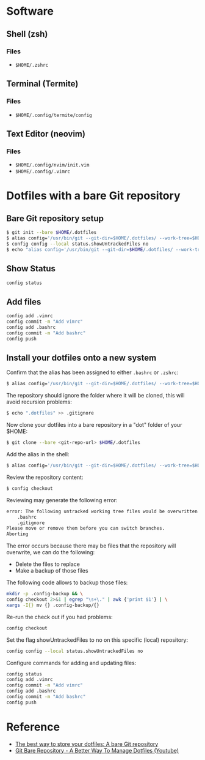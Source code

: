 # Software
## Shell (zsh)
### Files
* `$HOME/.zshrc`
## Terminal (Termite)
### Files
* `$HOME/.config/termite/config`
## Text Editor (neovim)
### Files
* `$HOME/.config/nvim/init.vim`
* `$HOME/.config/.vimrc`

# Dotfiles with a bare Git repository
## Bare Git repository setup
```sh
$ git init --bare $HOME/.dotfiles
$ alias config='/usr/bin/git --git-dir=$HOME/.dotfiles/ --work-tree=$HOME'
$ config config --local status.showUntrackedFiles no
$ echo "alias config='/usr/bin/git --git-dir=$HOME/.dotfiles/ --work-tree=$HOME'" >> $HOME/.zshrc
```
## Show Status
```sh
config status
```
## Add files
```sh
config add .vimrc
config commit -m "Add vimrc"
config add .bashrc
config commit -m "Add bashrc"
config push
```
## Install your dotfiles onto a new system
Confirm that the alias has been assigned to either `.bashrc` or `.zshrc`:
```sh
$ alias config='/usr/bin/git --git-dir=$HOME/.dotfiles/ --work-tree=$HOME'
```
The repository should ignore the folder where it will be cloned, this will avoid recursion problems:
```sh
$ echo ".dotfiles" >> .gitignore
```
Now clone your dotfiles into a bare repository in a "dot" folder of your $HOME:
```sh
$ git clone --bare <git-repo-url> $HOME/.dotfiles
```
Add the alias in the shell:
```sh
$ alias config='/usr/bin/git --git-dir=$HOME/.dotfiles/ --work-tree=$HOME'
```
Review the repository content:
```sh
$ config checkout
```
Reviewing may generate the following error:
```sh
error: The following untracked working tree files would be overwritten by checkout:
    .bashrc
    .gitignore
Please move or remove them before you can switch branches.
Aborting
```
The error occurs because there may be files that the repository will overwrite, we can do the following:
* Delete the files to replace
* Make a backup of those files

The following code allows to backup those files:
```sh
mkdir -p .config-backup && \
config checkout 2>&1 | egrep "\s+\." | awk {'print $1'} | \
xargs -I{} mv {} .config-backup/{}
```
Re-run the check out if you had problems:
```sh
config checkout
```
Set the flag showUntrackedFiles to no on this specific (local) repository:
```sh
config config --local status.showUntrackedFiles no
```
Configure commands for adding and updating files:
```sh
config status
config add .vimrc
config commit -m "Add vimrc"
config add .bashrc
config commit -m "Add bashrc"
config push
```
# Reference
* [The best way to store your dotfiles: A bare Git repository](https://www.atlassian.com/git/tutorials/dotfiles)
* [Git Bare Repository - A Better Way To Manage Dotfiles (Youtube)](https://www.youtube.com/watch?v=tBoLDpTWVOM)
